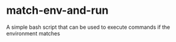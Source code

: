 # match-env-and-run
A simple bash script that can be used to execute commands if the environment matches

